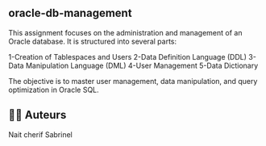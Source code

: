 ## oracle-db-management

This assignment focuses on the administration and management of an Oracle database. It is structured into several parts:

1-Creation of Tablespaces and Users
2-Data Definition Language (DDL)
3-Data Manipulation Language (DML)
4-User Management
5-Data Dictionary

The objective is to master user management, data manipulation, and query optimization in Oracle SQL.
## 👩‍💻 Auteurs
Nait cherif Sabrinel
